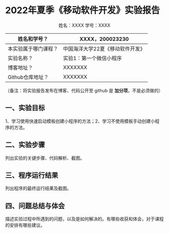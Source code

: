 # 2022年夏季《移动软件开发》实验报告



<center>姓名：XXXX  学号：XXXX</center>

| 姓名和学号？         | XXXX，200023230                  |
| -------------------- | -------------------------------- |
| 本实验属于哪门课程？ | 中国海洋大学22夏《移动软件开发》 |
| 实验名称？           | 实验1：第一个微信小程序          |
| 博客地址？           | XXXXXXX                          |
| Github仓库地址？     | XXXXXXX                          |

（备注：将实验报告发布在博客、代码公开至 github 是 **加分项**，不是必须做的）



## **一、实验目标**

1、学习使用快速启动模板创建小程序的方法；2、学习不使用模板手动创建小程序的方法。



## 二、实验步骤

列出实验的关键步骤、代码解析、截图。



## 三、程序运行结果

列出程序的最终运行结果及截图。



## 四、问题总结与体会

描述实验过程中所遇到的问题，以及是如何解决的。有哪些收获和体会，对于课程的安排有哪些建议。